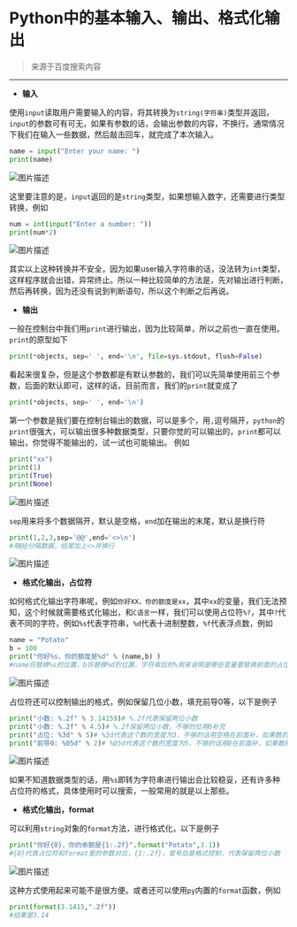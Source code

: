 # Python中的基本输入、输出、格式化输出

>来源于百度搜索内容

---

- **输入**

使用`input`读取用户需要输入的内容，将其转换为`string(字符串)`类型并返回，`input`的参数可有可无，如果有参数的话，会输出参数的内容，不换行。通常情况下我们在输入一些数据，然后敲击回车，就完成了本次输入。

```python
name = input("Enter your name: ")
print(name)
```

![图片描述](https://segmentfault.com/img/bVbn6bE?w=393&h=104)

这里要注意的是，`input`返回的是`string`类型，如果想输入数字，还需要进行类型转换，例如

```python
num = int(input("Enter a number: "))
print(num*2)
```

![图片描述](https://segmentfault.com/img/bVbn6bF?w=420&h=109)

其实以上这种转换并不安全，因为如果user输入字符串的话，没法转为`int`类型，这样程序就会出错，异常终止。所以一种比较简单的方法是，先对输出进行判断，然后再转换，因为还没有说到判断语句，所以这个判断之后再说。



- **输出**

一般在控制台中我们用`print`进行输出，因为比较简单，所以之前也一直在使用。`print`的原型如下

```python
print(*objects, sep=' ', end='\n', file=sys.stdout, flush=False)
```

看起来很复杂，但是这个参数都是有默认参数的，我们可以先简单使用前三个参数，后面的默认即可，这样的话，目前而言，我们的`print`就变成了

```python
print(*objects, sep=' ', end='\n')
```

第一个参数是我们要在控制台输出的数据，可以是多个，用`,`逗号隔开，`python`的`print`很强大，可以输出很多种数据类型，只要你觉的可以输出的，`print`都可以输出，你觉得不能输出的，试一试也可能输出。
例如

```python
print("xx")
print(1)
print(True)
print(None)
```

![图片描述](https://segmentfault.com/img/bVbn6bJ?w=355&h=185)

`sep`用来将多个数据隔开，默认是空格，`end`加在输出的末尾，默认是换行符

```python
print(1,2,3,sep='@@',end='<>\n')
#用@@分隔数据，结尾加上<>并换行
```

![图片描述](https://segmentfault.com/img/bVbn6bK?w=375&h=67)



- **格式化输出，占位符**

如何格式化输出字符串呢，例如`你好XX，你的额度是xx`，其中`xx`的变量，我们无法预知，这个时候就需要格式化输出，和`C语言`一样，我们可以使用占位符`%?`，其中`?`代表不同的字符，例如`%s`代表字符串，`%d`代表十进制整数，`%f`代表浮点数，例如

```python
name = "Potato"
b = 100
print("你好%s，你的额度是%d" % (name,b) )
#name将替换%s的位置，b将替换%d的位置，字符串后的%用来说明是哪些变量要替换前面的占位符，当只有一个变量的时候，可以省略括号
```

![图片描述](https://segmentfault.com/img/bVbn6bN?w=467&h=101)

占位符还可以控制输出的格式，例如保留几位小数，填充前导0等，以下是例子

```python
print("小数: %.2f" % 3.14159)# %.2f代表保留两位小数
print("小数: %.2f" % 4.5)# %.2f保留两位小数，不够的位用0补充
print("占位: %3d" % 5)# %3d代表这个数的宽度为3，不够的话用空格在前面补，如果数的宽度大于3，则正常输出
print("前导0: %05d" % 2)# %05d代表这个数的宽度为5，不够的话用0在前面补，如果数的宽度大于5，则正常输出
```

![图片描述](https://segmentfault.com/img/bVbn6bO?w=388&h=182)

如果不知道数据类型的话，用`%s`即转为字符串进行输出会比较稳妥，还有许多种占位符的格式，具体使用时可以搜索，一般常用的就是以上那些。



- **格式化输出，format**

可以利用`string`对象的`format`方法，进行格式化，以下是例子

```python
print("你好{0}，你的余额是{1:.2f}".format("Potato",3.1))
#{0}代表占位符和format里的参数对应，{1:.2f}，冒号后是格式控制，代表保留两位小数
```

![图片描述](https://segmentfault.com/img/bVbn6bQ?w=625&h=59)

这种方式使用起来可能不是很方便。或者还可以使用`py`内置的`format`函数，例如

```python
print(format(3.1415,".2f"))
#结果是3.14
```